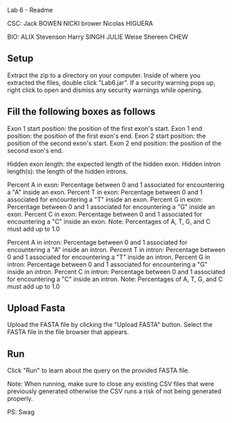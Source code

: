 Lab 6 - Readme

CSC:
Jack BOWEN
NICKI brower
Nicolas HIGUERA

BIO:
ALIX Stevenson
Harry SINGH
JULIE Weise
Shereen CHEW

Setup
---------------------------------------------------
Extract the zip to a directory on your computer. 
Inside of where you extracted the files, double click "Lab6.jar". 
If a security warning pops up, right click to open and dismiss any security warnings while opening. 

Fill the following boxes as follows
---------------------------------------------------
Exon 1 start position: the position of the first exon's start. 
Exon 1 end position: the position of the first exon's end. 
Exon 2 start position: the position of the second exon's start. 
Exon 2 end position: the position of the second exon's end. 

Hidden exon length: the expected length of the hidden exon. 
Hidden intron length(s): the length of the hidden introns. 

Percent A in exon: Percentage between 0 and 1 associated for encountering a "A" inside an exon. 
Percent T in exon: Percentage between 0 and 1 associated for encountering a "T" inside an exon. 
Percent G in exon: Percentage between 0 and 1 associated for encountering a "G" inside an exon. 
Percent C in exon: Percentage between 0 and 1 associated for encountering a "C" inside an exon. 
Note: Percentages of A, T, G, and C must add up to 1.0

Percent A in intron: Percentage between 0 and 1 associated for encountering a "A" inside an intron. 
Percent T in intron: Percentage between 0 and 1 associated for encountering a "T" inside an intron. 
Percent G in intron: Percentage between 0 and 1 associated for encountering a "G" inside an intron. 
Percent C in intron: Percentage between 0 and 1 associated for encountering a "C" inside an intron. 
Note: Percentages of A, T, G, and C must add up to 1.0

Upload Fasta
---------------------------------------------------
Upload the FASTA file by clicking the "Upload FASTA" button.
Select the FASTA file in the file browser that appears. 

Run
---------------------------------------------------
Click "Run" to learn about the query on the provided FASTA file.

Note: When running, make sure to close any existing CSV files that were previously generated otherwise the CSV runs a risk of not being generated properly.

PS: Swag